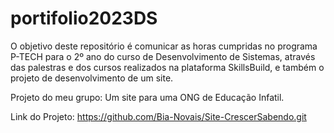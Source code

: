 # portifolio2023DS

O objetivo deste repositório é comunicar as horas cumpridas no programa P-TECH para o 2º ano do curso de Desenvolvimento de Sistemas, através das palestras e dos cursos realizados na plataforma SkillsBuild, e também o projeto de desenvolvimento de um site.

Projeto do meu grupo: Um site para uma ONG de Educação Infatil.

Link do Projeto: https://github.com/Bia-Novais/Site-CrescerSabendo.git 
